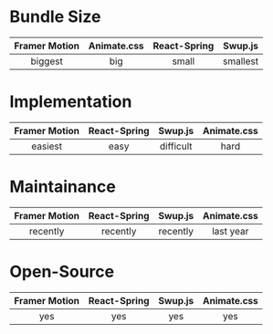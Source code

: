 # Bundle Size

| Framer Motion     | Animate.css | React-Spring | Swup.js
| :----------------: | :------:     | :------: |:------: 
|  biggest       |   big   | small | smallest |

# Implementation

| Framer Motion     | React-Spring | Swup.js | Animate.css |
| :----------------: | :------:     | :------: |:------: 
|  easiest       |   easy   | difficult | hard |

# Maintainance

| Framer Motion     | React-Spring | Swup.js | Animate.css |
| :----------------: | :------:     | :------: |:------: 
|  recently       |   recently   | recently | last year |

# Open-Source

| Framer Motion     | React-Spring | Swup.js | Animate.css |
| :----------------: | :------:     | :------: |:------: 
|  yes       |   yes   | yes | yes |

